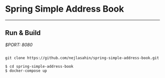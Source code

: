 # Spring Simple Address Book

---

## Run & Build

*$PORT: 8080*

```ssh

git clone https://github.com/nejlasahin/spring-simple-address-book.git

$ cd spring-simple-address-book
$ docker-compose up

```
